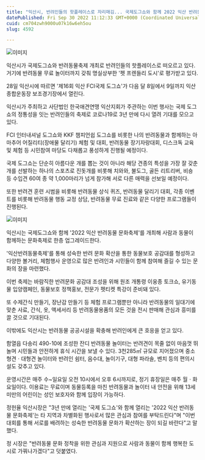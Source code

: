 ```yaml
---
title: "익산시, 반려인들의 핫플레이스로 자리매김... 국제도그쇼와 함께 2022 익산 반려동물 문화축제 개최"
datePublished: Fri Sep 30 2022 11:12:33 GMT+0000 (Coordinated Universal Time)
cuid: cm704zwh9000u07k16w6eh5ou
slug: 4592

---
```



![이미지](https://cdn.hashnode.com/res/hashnode/image/upload/v1739257475676/9d735baa-becd-49db-8d07-f4f8f5ae410c.jpeg)

익산시가 국제도그쇼와 반려동물축제 개최로 반려인들의 핫플레이스로 떠오르고 있다. 거기에 반려동물 무료 놀이터까지 갖춰 명실상부한 '펫 프렌들리 도시'로 평가받고 있다.

28일 익산시에 따르면 '제16회 익산 FCI국제 도그쇼'가 다음 달 8일에서 9일까지 익산 종합운동장 보조경기장에서 열린다.

익산시가 주최하고 사단법인 한국애견연맹 익산지회가 주관하는 이번 행사는 국제 도그쇼의 정통성을 잇는 반려인들의 축제로 코로나19로 3년 만에 다시 열려 기대를 모으고 있다.

FCI 인터내셔널 도그쇼와 KKF 챔피언쉽 도그쇼를 비롯한 나의 반려동물과 함께하는 아마추어 어질리티(장애물 달리기) 체험 및 대회, 반려동물 장기자랑대회, 디스크독 교육 및 체험 등 시민참여 마당도 다채롭고 풍성하게 진행될 예정이다.

국제 도그쇼는 단순히 아름다운 개를 뽑는 것이 아니라 해당 견종의 특성을 가장 잘 갖춘 개를 선발하는 하나의 스포츠로 진돗개를 비롯해 치와와, 불도그, 골든 리트리버, 비숑 등 수입견 60여 종 약 1,000마리가 넘게 참가해 서로 다른 매력을 선보일 예정이다.

또한 반려견 훈련 시범을 비롯해 반려동물 상식 퀴즈, 반려동물 달리기 대회, 각종 이벤트를 비롯해 반려동물 행동 교정 상담, 반려동물 무료 진료와 같은 다양한 프로그램들이 진행된다.

![이미지](https://cdn.hashnode.com/res/hashnode/image/upload/v1739257478289/74609485-49a3-4248-be27-38710aba77cf.png)

익산시는 국제도그쇼와 함께 '2022 익산 반려동물 문화축제'를 개최해 사람과 동물이 함께하는 문화축제로 한층 업그레이드한다.

'익산반려동물축제'를 통해 성숙한 반려 문화 확산을 통한 동물보호 공감대를 형성하고 다양한 볼거리, 체험행사 운영으로 많은 반려인과 시민들이 함께 참여해 즐길 수 있는 문화의 장을 마련했다.

이번 축제는 바람직한 반려문화 공감대 조성을 위해 원조 개통령 이웅종 토크쇼, 유기동물 입양캠페인, 동물보호 정책홍보, 전문가 펫티켓 특강이 준비돼 있다.

또 수제간식 만들기, 장난감 만들기 등 체험 프로그램뿐만 아니라 반려동물의 일대기에 맞춘 사료, 간식, 옷, 액세서리 등 반려동물용품의 모든 것을 전시 판매해 관심과 흥미를 끌 것으로 기대된다.

이밖에도 익산시는 반려동물 공공시설을 확충해 반려인에게 큰 호응을 얻고 있다.

함열읍 다송리 490-10에 조성한 잔디 반려동물 놀이터는 반려견이 목줄 없이 마음껏 뛰놀며 시민들과 안전하게 휴식 시간을 보낼 수 있다. 3천285㎡ 규모로 지어졌으며 중소형견ㆍ대형견 놀이터와 반려인 쉼터, 음수대, 놀이기구, 대형 파라솔, 벤치 등의 편의시설도 갖추고 있다.

운영시간은 매주 수~일요일 오전 10시에서 오후 6시까지로, 정기 휴장일은 매주 월ㆍ화요일이다. 이용료는 무료이며 동물등록을 마친 반려동물과 놀이터 내 안전을 위해 13세 미만의 어린이는 성인 보호자와 함께 입장이 가능하다.

정헌율 익산시장은 "3년 만에 열리는 '국제 도그쇼'와 함께 열리는 '2022 익산 반려동물 문화축제'는 타 지역과 차별화된 행사로서 많은 관심과 참여를 부탁드린다"며 "이번 대회를 통해 서로를 배려하는 성숙한 반려동물 문화가 확산하는 장이 되길 바란다"고 말했다.

정 시장은 "반려동물 문화 정착을 위한 관심과 지원으로 사람과 동물이 함께 행복한 도시로 가꿔나가겠다"고 덧붙였다.